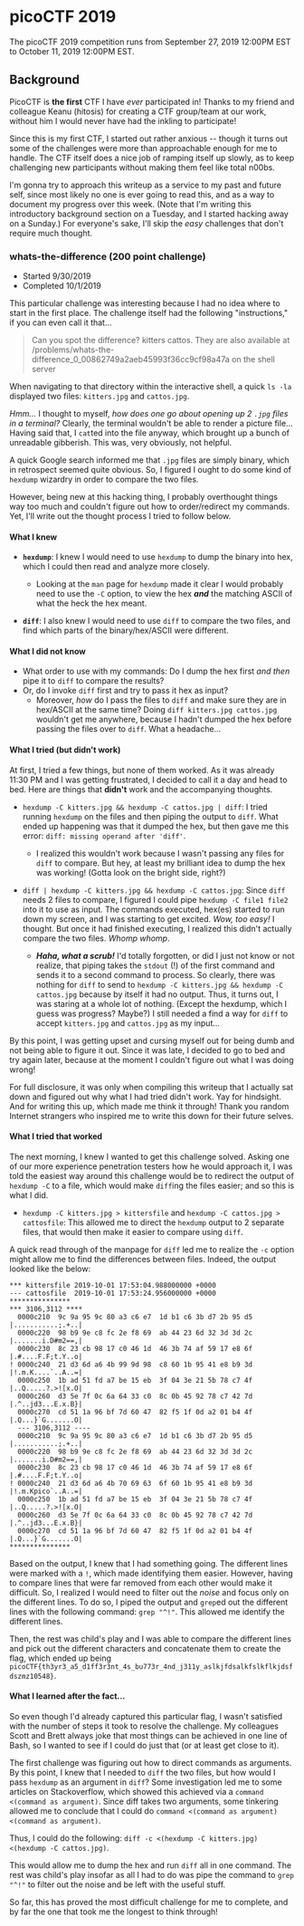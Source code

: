 # picoCTF 2019

The picoCTF 2019 competition runs from September 27, 2019 12:00PM EST to October 11, 2019 12:00PM EST.

## Background

PicoCTF is **the first** CTF I have _ever_ participated in! Thanks to my friend and colleague Keanu (hitosis) for creating a CTF group/team at our work, without him I would never have had the inkling to participate!

Since this is my first CTF, I started out rather anxious -- though it turns out some of the challenges were more than approachable enough for me to handle. The CTF itself does a nice job of ramping itself up slowly, as to keep challenging new participants without making them feel like total n00bs.

I'm gonna try to approach this writeup as a service to my past and future self, since most likely no one is ever going to read this, and as a way to document my progress over this week. (Note that I'm writing this introductory background section on a Tuesday, and I started hacking away on a Sunday.) For everyone's sake, I'll skip the _easy_ challenges that don't require much thought.

### whats-the-difference (200 point challenge)

- Started 9/30/2019
- Completed 10/1/2019

This particular challenge was interesting because I had no idea where to start in the first place. The challenge itself had the following "instructions," if you can even call it that...

> Can you spot the difference? kitters cattos. They are also available at /problems/whats-the-difference_0_00862749a2aeb45993f36cc9cf98a47a on the shell server

When navigating to that directory within the interactive shell, a quick `ls -la` displayed two files: `kitters.jpg` and `cattos.jpg`.

_Hmm..._ I thought to myself, _how does one go about opening up 2 `.jpg` files in a terminal?_ Clearly, the terminal wouldn't be able to render a picture file... Having said that, I `cat`ted into the file anyway, which brought up a bunch of unreadable gibberish. This was, very obviously, not helpful.

A quick Google search informed me that `.jpg` files are simply binary, which in retrospect seemed quite obvious. So, I figured I ought to do some kind of `hexdump` wizardry in order to compare the two files.

However, being new at this hacking thing, I probably overthought things way too much and couldn't figure out how to order/redirect my commands. Yet, I'll write out the thought process I tried to follow below.

#### What I knew

- **`hexdump`**: I knew I would need to use `hexdump` to dump the binary into hex, which I could then read and analyze more closely.
   - Looking at the `man` page for `hexdump` made it clear I would probably need to use the `-C` option, to view the hex ***and*** the matching ASCII of what the heck the hex meant.

- **`diff`**: I also knew I would need to use `diff` to compare the two files, and find which parts of the binary/hex/ASCII were different.

#### What I did not know

- What order to use with my commands: Do I dump the hex first *and then* pipe it to `diff` to compare the results?
- Or, do I invoke `diff` first and try to pass it hex as input?
   - Moreover, *how* do I pass the files to `diff` and make sure they are in hex/ASCII at the same time? Doing `diff kitters.jpg cattos.jpg` wouldn't get me anywhere, because I hadn't dumped the hex before passing the files over to `diff`. What a headache...

#### What I tried (but didn't work)

At first, I tried a few things, but none of them worked. As it was already 11:30 PM and I was getting frustrated, I decided to call it a day and head to bed. Here are things that **didn't** work and the accompanying thoughts.

- `hexdump -C kitters.jpg && hexdump -C cattos.jpg | diff`: I tried running `hexdump` on the files and then piping the output to `diff`. What ended up happening was that it dumped the hex, but then gave me this error: `diff: missing operand after 'diff'`.
   - I realized this wouldn't work because I wasn't passing any files for `diff` to compare. But hey, at least my brilliant idea to dump the hex was working! (Gotta look on the bright side, right?)
   
- `diff | hexdump -C kitters.jpg && hexdump -C cattos.jpg`: Since `diff` needs 2 files to compare, I figured I could pipe `hexdump -C file1 file2` into it to use as input. The commands executed, hex(es) started to run down my screen, and I was starting to get excited. *Wow, too easy!* I thought. But once it had finished executing, I realized this didn't actually compare the two files. *Whomp whomp*.
   - ***Haha, what a scrub!*** I'd totally forgotten, or did I just not know or not realize, that piping takes the `stdout` (!) of the first command and sends it to a second command to process. So clearly, there was nothing for `diff` to send to `hexdump -C kitters.jpg && hexdump -C cattos.jpg` because by itself it had no output. Thus, it turns out, I was staring at a whole lot of nothing. (Except the hexdump, which I guess was progress? Maybe?) I still needed a find a way for `diff` to accept `kitters.jpg` and `cattos.jpg` as my input...
   
By this point, I was getting upset and cursing myself out for being dumb and not being able to figure it out. Since it was late, I decided to go to bed and try again later, because at the moment I couldn't figure out what I was doing wrong!

For full disclosure, it was only when compiling this writeup that I actually sat down and figured out why what I had tried didn't work. Yay for hindsight. And for writing this up, which made me think it through! Thank you random Internet strangers who inspired me to write this down for their future selves.

#### What I tried that worked

The next morning, I knew I wanted to get this challenge solved. Asking one of our more experience penetration testers how he would approach it, I was told the easiest way around this challenge would be to redirect the output of `hexdump -C` to a file, which would make `diff`ing the files easier; and so this is what I did.

- `hexdump -C kitters.jpg > kittersfile` and `hexdump -C cattos.jpg > cattosfile`: This allowed me to direct the `hexdump` output to 2 separate files, that would then make it easier to compare using `diff`.

A quick read through of the manpage for `diff` led me to realize the `-c` option might allow me to find the differences between files. Indeed, the output looked like the below:

```
*** kittersfile 2019-10-01 17:53:04.988000000 +0000
--- cattosfile  2019-10-01 17:53:24.956000000 +0000
***************
*** 3106,3112 ****
  0000c210  9c 9a 95 9c 80 a3 c6 e7  1d b1 c6 3b d7 2b 95 d5  |...........;.+..|
  0000c220  98 b9 9e c8 fc 2e f8 69  ab 44 23 6d 32 3d 3d 2c  |.......i.D#m2==,|
  0000c230  8c 23 cb 98 17 c0 46 1d  46 3b 74 af 59 17 e8 6f  |.#....F.F;t.Y..o|
! 0000c240  21 d3 6d a6 4b 99 9d 98  c8 60 1b 95 41 e8 b9 3d  |!.m.K....`..A..=|
  0000c250  1b ad 51 fd a7 be 15 eb  3f 04 3e 21 5b 78 c7 4f  |..Q.....?.>![x.O|
  0000c260  d3 5e 7f 0c 6a 64 33 c0  8c 0b 45 92 78 c7 42 7d  |.^..jd3...E.x.B}|
  0000c270  cd 51 1a 96 bf 7d 60 47  82 f5 1f 0d a2 01 b4 4f  |.Q...}`G.......O|
  --- 3106,3112 ----
  0000c210  9c 9a 95 9c 80 a3 c6 e7  1d b1 c6 3b d7 2b 95 d5  |...........;.+..|
  0000c220  98 b9 9e c8 fc 2e f8 69  ab 44 23 6d 32 3d 3d 2c  |.......i.D#m2==,|
  0000c230  8c 23 cb 98 17 c0 46 1d  46 3b 74 af 59 17 e8 6f  |.#....F.F;t.Y..o|
! 0000c240  21 d3 6d a6 4b 70 69 63  6f 60 1b 95 41 e8 b9 3d  |!.m.Kpico`..A..=|
  0000c250  1b ad 51 fd a7 be 15 eb  3f 04 3e 21 5b 78 c7 4f  |..Q.....?.>![x.O|
  0000c260  d3 5e 7f 0c 6a 64 33 c0  8c 0b 45 92 78 c7 42 7d  |.^..jd3...E.x.B}|
  0000c270  cd 51 1a 96 bf 7d 60 47  82 f5 1f 0d a2 01 b4 4f  |.Q...}`G.......O|
***************
```
  
  Based on the output, I knew that I had something going. The different lines were marked with a `!`, which made identifying them easier. However, having to compare lines that were far removed from each other would make it difficult. So, I realized I would need to filter out the *noise* and focus only on the different lines. To do so, I piped the output and `grep`ed out the different lines with the following command: `grep "^!"`. This allowed me identify the different lines.
  
  Then, the rest was child's play and I was able to compare the different lines and pick out the different characters and concatenate them to create the flag, which ended up being `picoCTF{th3yr3_a5_d1ff3r3nt_4s_bu773r_4nd_j311y_aslkjfdsalkfslkflkjdsfdszmz10548}`.
  
  #### What I learned  after the fact...
  
So even though I'd already captured this particular flag, I wasn't satisfied with the number of steps it took to resolve the challenge. My colleagues Scott and Brett always joke that most things can be achieved in one line of Bash, so I wanted to see if I could do just that (or at least get close to it).
 
The first challenge was figuring out how to direct commands as arguments. By this point, I knew that I needed to `diff` the two files, but how would I pass `hexdump` as an argument in `diff`? Some investigation led me to some articles on Stackoverflow, which showed this achieved via a `command <(command as argument)`. Since diff takes two arguments, some tinkering allowed me to conclude that I could do `command <(command as argument) <(command as argument)`.

Thus, I could do the following: `diff -c <(hexdump -C kitters.jpg) <(hexdump -C cattos.jpg)`.

This would allow me to dump the hex and run `diff` all in one command. The rest was child's play insofar as all I had to do was pipe the command to `grep "^!"` to filter out the noise and be left with the useful stuff.

So far, this has proved the most difficult challenge for me to complete, and by far the one that took me the longest to think through!
